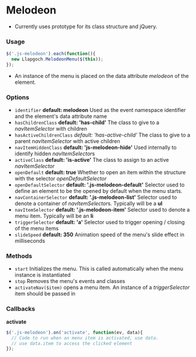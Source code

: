 # Melodeon #

- Currently uses prototype for its class structure and jQuery.

### Usage ###

```js
$('.js-melodeon').each(function(){
  new Llapgoch.MelodeonMenu($(this));
});
```
- An instance of the menu is placed on the data attribute *melodeon* of the element.


### Options

* `identifier` **default: melodeon** Used as the event namespace identifier and the element's data attribute name
* `hasChildrenClass` **default: 'has-child'** The class to give to a *navItemSelector* with children
* `hasActiveChildrenClass` *default: 'has-active-child'* The class to give to a parent *navItemSelector* with active children
* `navItemHiddenClass` **default: 'js-melodeon-hide'** Used internally to identify hidden *navItemSelector*s
* `activeClass` **default: 'is-active'** The class to assign to an active *navItemSelector*
* `openDefault` **default: true** Whether to open an item within the structure with the selector *openDefaultSelector*
* `openDefaultSelector` **default: '.js-melodeon-default'** Selector used to define an element to be the opened by default when the menu starts.
* `navContainerSelector` **default: '.js-melodeon-list'** Selector used to denote a container of *navItemSelector*s. Typically will be a **ul**
* `navItemSelector` **default: '.js-melodeon-item'** Selector used to denote a menu item. Typically will be an **li**
* `triggerSelector` **default: 'a'** Selector used to trigger opening / closing of the menu items
* `slideSpeed` **default: 350** Animation speed of the menu's slide effect in milliseconds


### Methods ###

* `start` Initializes the menu. This is called automatically when the menu instance is instantiated
* `stop` Removes the menu's events and classes
* `activateNav($item)`  opens a menu item. An instance of a *triggerSelector* item should be passed in


### Callbacks ###

**activate**
```js
$('.js-melodeon').on('activate', function(ev, data){
  // Code to run when an menu item is activated, use data. 
  // use data.item to access the clicked element
});
```

